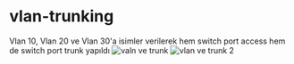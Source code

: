 # vlan-trunking
Vlan 10, Vlan 20 ve Vlan 30'a isimler verilerek hem switch port access hem de switch port trunk yapıldı
![valn ve trunk](https://user-images.githubusercontent.com/56456793/200166603-41181add-5c9f-404a-9f23-d69a1e3897c5.png)
![vlan ve trunk 2](https://user-images.githubusercontent.com/56456793/200166604-341e9100-c106-493e-8ef4-5724047d1426.png)
